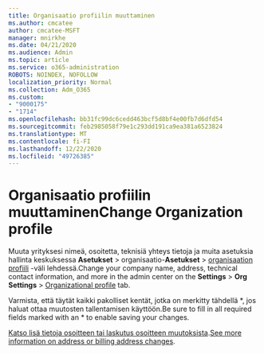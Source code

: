 ```yaml
---
title: Organisaatio profiilin muuttaminen
ms.author: cmcatee
author: cmcatee-MSFT
manager: mnirkhe
ms.date: 04/21/2020
ms.audience: Admin
ms.topic: article
ms.service: o365-administration
ROBOTS: NOINDEX, NOFOLLOW
localization_priority: Normal
ms.collection: Adm_O365
ms.custom:
- "9000175"
- "1714"
ms.openlocfilehash: bb31fc99dc6cedd463bcf5d8bf4e00fb7d6dfd54
ms.sourcegitcommit: feb2985058f79e1c293dd191ca9ea381a6523824
ms.translationtype: MT
ms.contentlocale: fi-FI
ms.lasthandoff: 12/22/2020
ms.locfileid: "49726385"
---
```

# <a name="change-organization-profile"></a><span data-ttu-id="759c8-102">Organisaatio profiilin muuttaminen</span><span class="sxs-lookup"><span data-stu-id="759c8-102">Change Organization profile</span></span>

<span data-ttu-id="759c8-103">Muuta yrityksesi nimeä, osoitetta, teknisiä yhteys tietoja ja muita asetuksia hallinta keskuksessa **Asetukset**  >  organisaatio-**Asetukset**  >  [organisaation profiili](https://admin.microsoft.com/AdminPortal/Home#/Settings/OrganizationProfile/:/Settings/L1/OrganizationInformation) -väli lehdessä.</span><span class="sxs-lookup"><span data-stu-id="759c8-103">Change your company name, address, technical contact information, and more in the admin center on the **Settings** > **Org Settings** > [Organizational profile](https://admin.microsoft.com/AdminPortal/Home#/Settings/OrganizationProfile/:/Settings/L1/OrganizationInformation) tab.</span></span>

<span data-ttu-id="759c8-104">Varmista, että täytät kaikki pakolliset kentät, jotka on merkitty tähdellä \*, jos haluat ottaa muutosten tallentamisen käyttöön.</span><span class="sxs-lookup"><span data-stu-id="759c8-104">Be sure to fill in all required fields marked with an \* to enable saving your changes.</span></span>

<span data-ttu-id="759c8-105">[Katso lisä tietoja osoitteen tai laskutus osoitteen muutoksista](https://docs.microsoft.com/microsoft-365/admin/manage/change-address-contact-and-more).</span><span class="sxs-lookup"><span data-stu-id="759c8-105">[See more information on address or billing address changes](https://docs.microsoft.com/microsoft-365/admin/manage/change-address-contact-and-more).</span></span>
